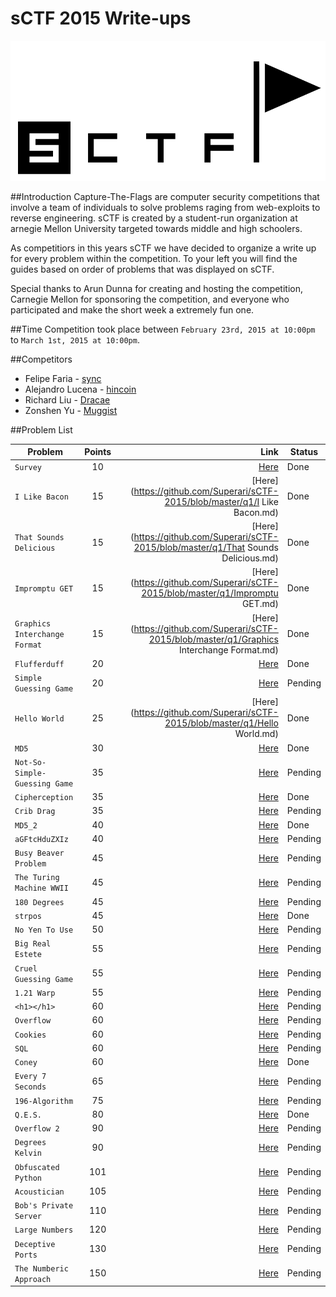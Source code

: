 sCTF 2015 Write-ups
=======

![logo](https://github.com/Superari/sCTF-2015/blob/master/q1/files/banner.png "logo")

##Introduction
Capture-The-Flags are computer security competitions that involve a team of individuals to solve problems raging from web-exploits to reverse engineering. sCTF is created by a student-run organization at arnegie Mellon University targeted towards middle and high schoolers.

As competitiors in this years sCTF we have decided to organize a write up for every problem within the competition. To your left you will find the guides based on order of problems that was displayed on sCTF.

Special thanks to Arun Dunna for creating and hosting the competition, Carnegie Mellon for sponsoring the competition, and everyone who participated and make the short week a extremely fun one.

##Time
Competition took place between ```February 23rd, 2015 at 10:00pm``` to ```March 1st, 2015 at 10:00pm```.

##Competitors

* Felipe Faria - [sync](https://github.com/Synchronizing)
* Alejandro Lucena - [hincoin](https://github.com/Hincoin)
* Richard Liu - [Dracae](https://github.com/Dracae)
* Zonshen Yu - [Muggist](https://github.com/Muggist)

##Problem List

| Problem                        | Points        | Link 																				 			   | Status  |
|--------------------------------|:-------------:| ---------------------------------------------------------------------------------------------------:| ------  |
| ```Survey```                         | 10            | [Here](https://github.com/Superari/sCTF-2015/blob/master/q1/Survey.md) 				 	   | Done    |
| ```I Like Bacon```                   | 15            | [Here](https://github.com/Superari/sCTF-2015/blob/master/q1/I Like Bacon.md) 		 		   | Done    |
| ```That Sounds Delicious```          | 15            | [Here](https://github.com/Superari/sCTF-2015/blob/master/q1/That Sounds Delicious.md) 		   | Done    |
| ```Impromptu GET```                  | 15            | [Here](https://github.com/Superari/sCTF-2015/blob/master/q1/Impromptu GET.md) 		 		   | Done    |
| ```Graphics Interchange Format```    | 15            | [Here](https://github.com/Superari/sCTF-2015/blob/master/q1/Graphics Interchange Format.md)   | Done	 |
| ```Flufferduff```                    | 20            | [Here](https://github.com/Superari/sCTF-2015/blob/master/q1/Flufferduff.md) 																			 		   | Done    |
| ```Simple Guessing Game```           | 20            | [Here](7) 																			 		   | Pending |
| ```Hello World```                    | 25            | [Here](https://github.com/Superari/sCTF-2015/blob/master/q1/Hello World.md) 				   | Done	 |
| ```MD5```                            | 30            | [Here](https://github.com/Superari/sCTF-2015/blob/master/q1/MD5.md) 	   	   			   	   | Done	 |
| ```Not-So-Simple-Guessing Game```    | 35            | [Here](10) 																	 			   | Pending |
| ```Cipherception```                  | 35            | [Here](https://github.com/Superari/sCTF-2015/blob/master/q1/Cipherception.md) 		  		   | Done	 |
| ```Crib Drag```                      | 35            | [Here](12) 																				   | Pending |
| ```MD5_2```                          | 40            | [Here](https://github.com/Superari/sCTF-2015/blob/master/q1/MD5_2.md) 				 		   | Done 	 |
| ```aGFtcHduZXIz```                   | 40            | [Here](14) 																			 	   | Pending |
| ```Busy Beaver Problem```            | 45            | [Here](15) 																				   | Pending |
| ```The Turing Machine WWII```        | 45            | [Here](16) 																			 	   | Pending |
| ```180 Degrees```                    | 45            | [Here](17) 																			   	   | Pending |
| ```strpos```                         | 45            | [Here](https://github.com/Superari/sCTF-2015/blob/master/q1/strpos.md) 				 	   | Done	 |
| ```No Yen To Use```                  | 50            | [Here](19) 																			 	   | Pending |
| ```Big Real Estete```                | 55            | [Here](20) 																			 	   | Pending |
| ```Cruel Guessing Game```            | 55            | [Here](21) 																			 	   | Pending |
| ```1.21 Warp```                      | 55            | [Here](22) 																			 	   | Pending |
| ```<h1></h1>```                      | 60            | [Here](23) 																			 	   | Pending |
| ```Overflow```                       | 60            | [Here](24) 																			 	   | Pending |
| ```Cookies```                        | 60            | [Here](25) 																			 	   | Pending |
| ```SQL```                            | 60            | [Here](26) 																			 	   | Pending |
| ```Coney```                          | 60            | [Here](https://github.com/Superari/sCTF-2015/blob/master/q1/Coney.md)  					   | Done 	 |
| ```Every 7 Seconds```                | 65            | [Here](28) 																			 	   | Pending |
| ```196-Algorithm```                  | 75            | [Here](29) 																			 	   | Pending |
| ```Q.E.S.```                         | 80            | [Here](https://github.com/Superari/sCTF-2015/blob/master/q1/QES.md) 																			 	   | Done    |
| ```Overflow 2```                     | 90            | [Here](31) 																			 	   | Pending |
| ```Degrees Kelvin```                 | 90            | [Here](32) 																			 	   | Pending |
| ```Obfuscated Python```              | 101           | [Here](33) 																			 	   | Pending |
| ```Acoustician```                    | 105           | [Here](34) 																			 	   | Pending |
| ```Bob's Private Server```           | 110           | [Here](35) 																			 	   | Pending |
| ```Large Numbers```                  | 120           | [Here](36) 																			 	   | Pending |
| ```Deceptive Ports```                | 130           | [Here](37) 																			 	   | Pending |
| ```The Numberic Approach```          | 150           | [Here](38) 																				   | Pending |
